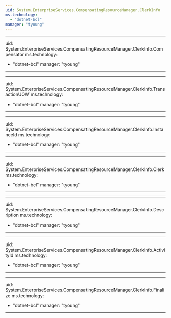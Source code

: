 ```yaml
---
uid: System.EnterpriseServices.CompensatingResourceManager.ClerkInfo
ms.technology: 
  - "dotnet-bcl"
manager: "tyoung"
---
```


---
uid: System.EnterpriseServices.CompensatingResourceManager.ClerkInfo.Compensator
ms.technology: 
  - "dotnet-bcl"
manager: "tyoung"
---

---
uid: System.EnterpriseServices.CompensatingResourceManager.ClerkInfo.TransactionUOW
ms.technology: 
  - "dotnet-bcl"
manager: "tyoung"
---

---
uid: System.EnterpriseServices.CompensatingResourceManager.ClerkInfo.InstanceId
ms.technology: 
  - "dotnet-bcl"
manager: "tyoung"
---

---
uid: System.EnterpriseServices.CompensatingResourceManager.ClerkInfo.Clerk
ms.technology: 
  - "dotnet-bcl"
manager: "tyoung"
---

---
uid: System.EnterpriseServices.CompensatingResourceManager.ClerkInfo.Description
ms.technology: 
  - "dotnet-bcl"
manager: "tyoung"
---

---
uid: System.EnterpriseServices.CompensatingResourceManager.ClerkInfo.ActivityId
ms.technology: 
  - "dotnet-bcl"
manager: "tyoung"
---

---
uid: System.EnterpriseServices.CompensatingResourceManager.ClerkInfo.Finalize
ms.technology: 
  - "dotnet-bcl"
manager: "tyoung"
---
